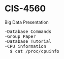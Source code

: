 # CIS-4560
Big Data Presentation

<pre>
-Database Commands  
-Group Paper  
-Database Tutorial  
-CPU information  
  $ cat /proc/cpuinfo
</pre>
